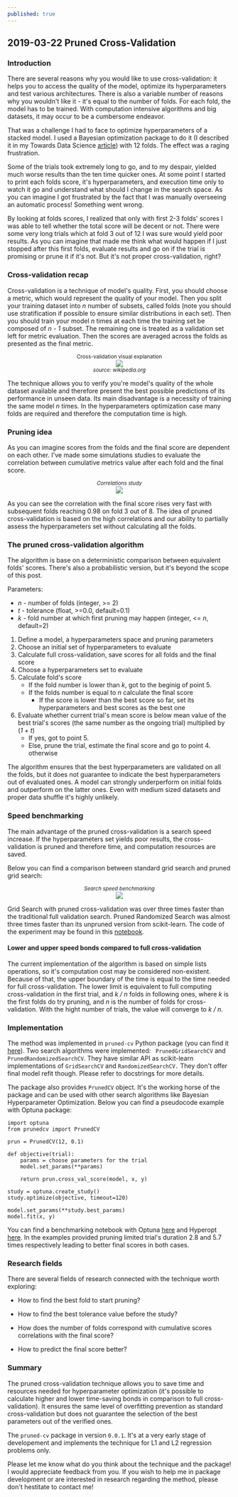```yaml
---
published: true
---
```

## 2019-03-22 Pruned Cross-Validation

### Introduction

There are several reasons why you would like to use cross-validation: it helps you to access the quality of the model, optimize its hyperparameters and test various architectures. 
There is also a variable number of reasons why you wouldn't like it - it's equal to the number of folds. For each fold, the model has to be trained. With computation intensive algorithms and big datasets, it may occur to be a cumbersome endeavor. 

That was a challenge I had to face to optimize hyperparameters of a stacked model. I used a Bayesian optimization package to do it (I described it in my Towards Data Science [article](https://towardsdatascience.com/how-to-make-your-model-awesome-with-optuna-b56d490368af)) with 12 folds. The effect was a raging frustration.

Some of the trials took extremely long to go, and to my despair, yielded much worse results than the ten time quicker ones. At some point I started to print each folds score, it's hyperparameters, and execution time only to watch it go and understand what should I change in the search space. As you can imagine I got frustrated by the fact that I was manually overseeing an automatic process! Something went wrong.

By looking at folds scores, I realized that only with first 2-3 folds' scores I was able to tell whether the total score will be decent or not. There were some very long trials which at fold 3 out of 12 I was sure would yield poor results. As you can imagine that made me think what would happen if I just stopped after this first folds, evaluate results and go on if the trial is promising or prune it if it's not. But it's not proper cross-validation, right?

### Cross-validation recap

Cross-validation is a technique of model's quality. First, you should choose a metric, which would represent the quality of your model. Then you split your training dataset into _n_ number of subsets, called folds (note you should use stratification if possible to ensure similar distributions in each set). Then you should train your model _n_ times at each time the training set be composed of _n - 1_ subset. The remaining one is treated as a validation set left for metric evaluation. Then the scores are averaged across the folds as presented as the final metric.

<center><small>Cross-validation visual explanation</small></center>
<center><img src="https://upload.wikimedia.org/wikipedia/commons/1/1c/K-fold_cross_validation_EN.jpg"></center>
<center><i><small>source: wikipedia.org</small></i></center>

The technique allows you to verify you're model's quality of the whole dataset available and therefore present the best possible predictions of its performance in unseen data. Its main disadvantage is a necessity of training the same model _n_ times. In the hyperparameters optimization case many folds are required and therefore the computation time is high.

### Pruning idea

As you can imagine scores from the folds and the final score are dependent on each other. I've made some simulations studies to evaluate the correlation between cumulative metrics value after each fold and the final score.

<center><i><small>Correlations study</small></i></center>
<center><img src="/images/correlations.png"></center>

As you can see the correlation with the final score rises very fast with subsequent folds reaching 0.98 on fold 3 out of 8. The idea of pruned cross-validation is based on the high correlations and our ability to partially assess the hyperparameters set without calculating all the folds.

### The pruned cross-validation algorithm

The algorithm is base on a deterministic comparison between equivalent folds' scores. There's also a probabilistic version, but it's beyond the scope of this post.

Parameters:
* _n_ - number of folds (integer, >= 2)
* _t_ - tolerance (float, >=0.0, default=0.1)
* _k_ - fold number at which first pruning may happen (integer, <= _n_, default=2)

1. Define a model, a hyperparameters space and pruning parameters
2. Choose an initial set of hyperparameters to evaluate
3. Calculate full cross-validation, save scores for all folds and the final score
4. Choose a hyperparameters set to evaluate
5. Calculate fold's score
    * If the fold number is lower than _k_, got to the beginig of point 5.
    * If the folds number is equal to _n_ calculate the final score
        * If the score is lower than the best score so far, set its hyperparameters and best scores as the best one
6. Evaluate whether current trial's mean score is below mean value of the best trial's scores (the same number as the ongoing trial) multiplied by (_1 + t_)
    * If yes, got to point 5.
    * Else, prune the trial, estimate the final score and go to point 4. otherwise
    
The algorithm ensures that the best hyperparameters are validated on all the folds, but it does not guarantee to indicate the best hyperparameters out of evaluated ones. A model can strongly underperform on initial folds and outperform on the latter ones. Even with medium sized datasets and proper data shuffle it's highly unlikely.

### Speed benchmarking

The main advantage of the pruned cross-validation is a search speed increase. If the hyperparameters set yields poor results, the cross-validation is pruned and therefore time, and computation resources are saved.

Below you can find a comparison between standard grid search and pruned grid search:

<center><i><small>Search speed benchmarking</small></i></center>
<center><img src="/images/gs_vs_pgs.png"></center>

Grid Search with pruned cross-validation was over three times faster than the traditional full validation search. Pruned Randomized Search was almost three times faster than its unpruned version from scikit-learn. The code of the experiment may be found in this
[notebook](https://github.com/PiotrekGa/pruned-cv/blob/master/examples/GridSearchCV_Benchmark.ipynb).

#### Lower and upper speed bonds compared to full cross-validation

The current implementation of the algorithm is based on simple lists operations, so it's computation cost may be considered non-existent. Because of that, the upper boundary of the time is equal to the time needed for full cross-validation. The lower limit is equivalent to full computing cross-validation in the first trial, and _k / n_ folds in following ones, where _k_ is the first folds do try pruning, and _n_ is the number of folds for cross-validation. With the hight number of trials, the value will converge to _k / n_.

### Implementation

The method was implemented in `pruned-cv` Python package (you can find it [here](https://github.com/PiotrekGa/pruned-cv)). Two search algorithms were implemented: ` PrunedGridSearchCV` and `PrunedRandomizedSearchCV`. They have similar API as scikit-learn implementations of `GridSearchCV` and `RandomizedSearchCV.` They don't offer final model refit though. Please refer to docstrings for more details.

The package also provides `PrunedCV` object. It's the working horse of the package and can be used with other search algorithms like Bayesian Hyperparameter Optimization. Below you can find a pseudocode example with Optuna package:

```
import optuna
from prunedcv import PrunedCV

prun = PrunedCV(12, 0.1)

def objective(trial):
    params = choose parameters for the trial
    model.set_params(**params)

    return prun.cross_val_score(model, x, y)

study = optuna.create_study()
study.optimize(objective, timeout=120)

model.set_params(**study.best_params)
model.fit(x, y)
```
You can find a benchmarking notebook with Optuna [here](https://github.com/PiotrekGa/pruned-cv/blob/master/examples/Usage_with_Optuna.ipynb) and Hyperopt [here](https://github.com/PiotrekGa/pruned-cv/blob/master/examples/Usage_with_Hyperopt.ipynb). In the examples provided pruning limited trial's duration 2.8 and 5.7 times respectively leading to better final scores in both cases.

### Research fields

There are several fields of research connected with the technique worth exploring:

* How to find the best fold to start pruning?

* How to find the best tolerance value before the study?

* How does the number of folds correspond with cumulative scores correlations with the final score?

* How to predict the final score better?


### Summary

The pruned cross-validation technique allows you to save time and resources needed for hyperparameter optimization (it's possible to calculate higher and lower time-saving bonds in comparison to full cross-validation). It ensures the same level of overfitting prevention as standard cross-validation but does not guarantee the selection of the best parameters out of the verified ones.

The `pruned-cv` package in version `0.0.1`. It's at a very early stage of developement and implements the technique for L1 and L2 regression problems only.

Please let me know what do you think about the technique and the package! I would appreciate feedback from you. If you wish to help me in package development or are interested in research regarding the method, please don't hestitate to contact me!
